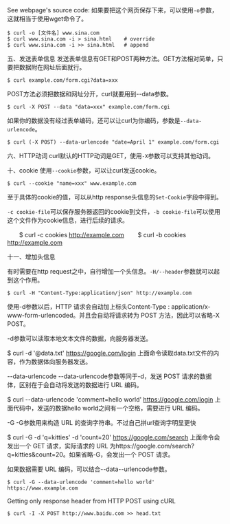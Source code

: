 See webpage's source code: 如果要把这个网页保存下来，可以使用`-o`参数，这就相当于使用wget命令了。
```
$ curl -o [文件名] www.sina.com
$ curl www.sina.com -i > sina.html    # override
$ curl www.sina.com -i >> sina.html   # append
```


五、发送表单信息
发送表单信息有GET和POST两种方法。GET方法相对简单，只要把数据附在网址后面就行。
```
$ curl example.com/form.cgi?data=xxx
```
POST方法必须把数据和网址分开，curl就要用到--data参数。
```
$ curl -X POST --data "data=xxx" example.com/form.cgi
```
如果你的数据没有经过表单编码，还可以让curl为你编码，参数是`--data-urlencode`。
```
$ curl (-X POST) --data-urlencode "date=April 1" example.com/form.cgi
```

六、HTTP动词
curl默认的HTTP动词是GET，使用`-X`参数可以支持其他动词。


十、cookie
使用`--cookie`参数，可以让curl发送cookie。
```
$ curl --cookie "name=xxx" www.example.com
```
至于具体的cookie的值，可以从http response头信息的`Set-Cookie`字段中得到。

`-c cookie-file`可以保存服务器返回的cookie到文件，`-b cookie-file`可以使用这个文件作为cookie信息，进行后续的请求。

　　$ curl -c cookies http://example.com
　　$ curl -b cookies http://example.com


十一、增加头信息

有时需要在http request之中，自行增加一个头信息。`-H/--header`参数就可以起到这个作用。
```
$ curl -H "Content-Type:application/json" http://example.com
```




使用-d参数以后，HTTP 请求会自动加上标头Content-Type : application/x-www-form-urlencoded。并且会自动将请求转为 POST 方法，因此可以省略-X POST。

-d参数可以读取本地文本文件的数据，向服务器发送。


$ curl -d '@data.txt' https://google.com/login
上面命令读取data.txt文件的内容，作为数据体向服务器发送。

--data-urlencode
--data-urlencode参数等同于-d，发送 POST 请求的数据体，区别在于会自动将发送的数据进行 URL 编码。

$ curl --data-urlencode 'comment=hello world' https://google.com/login
上面代码中，发送的数据hello world之间有一个空格，需要进行 URL 编码。




-G
-G参数用来构造 URL 的查询字符串。不过自己拼url查询字明显更快

$ curl -G -d 'q=kitties' -d 'count=20' https://google.com/search
上面命令会发出一个 GET 请求，实际请求的 URL 为https://google.com/search?q=kitties&count=20。如果省略-G，会发出一个 POST 请求。

如果数据需要 URL 编码，可以结合--data--urlencode参数。
```
$ curl -G --data-urlencode 'comment=hello world' https://www.example.com
```


Getting only response header from HTTP POST using cURL
```
$ curl -I -X POST http://www.baidu.com >> head.txt
```